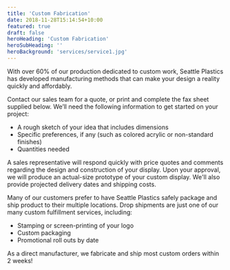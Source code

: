 ```yaml
---
title: 'Custom Fabrication'
date: 2018-11-28T15:14:54+10:00
featured: true
draft: false
heroHeading: 'Custom Fabrication'
heroSubHeading: ''
heroBackground: 'services/service1.jpg'
---
```


With over 60% of our production dedicated to custom work, Seattle Plastics has developed manufacturing methods that can make your design a reality quickly and affordably.

Contact our sales team for a quote, or print and complete the fax sheet supplied below. We’ll need the following information to get started on your project:

- A rough sketch of your idea that includes dimensions
- Specific preferences, if any (such as colored acrylic or non-standard finishes)
- Quantities needed

A sales representative will respond quickly with price quotes and comments regarding the design and construction of your display. Upon your approval, we will produce an actual-size prototype of your custom display. We'll also provide projected delivery dates and shipping costs.

Many of our customers prefer to have Seattle Plastics safely package and ship product to their multiple locations. Drop shipments are just one of our many custom fulfillment services, including:

- Stamping or screen-printing of your logo
- Custom packaging
- Promotional roll outs by date

As a direct manufacturer, we fabricate and ship most custom orders within 2 weeks!
